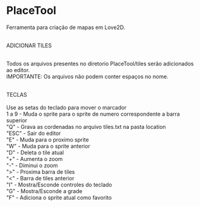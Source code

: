 # PlaceTool
Ferramenta para criação de mapas em Love2D.<br><br>

ADICIONAR TILES<br><br>

Todos os arquivos presentes no diretorio PlaceTool/tiles serão adicionados ao editor.<br>
IMPORTANTE: Os arquivos não podem conter espaços no nome.<br><br>

TECLAS<br><br>
  Use as setas do teclado para mover o marcador<br>
  1 a 9 - Muda o sprite para o sprite de numero correspondente a barra superior<br>
  "Q" - Grava as cordenadas no arquivo tiles.txt na pasta location<br>
  "ESC" - Sair do editor<br>
  "E" - Muda para o proximo sprite<br>
  "W" - Muda para o sprite anterior<br>
  "D" - Deleta o tile atual<br>
  "+" - Aumenta o zoom<br>
  "-" - Diminui o zoom<br>
  ">" - Proxima barra de tiles<br>
  "<" - Barra de tiles anterior<br>
  "I" - Mostra/Esconde controles do teclado<br>
  "G" - Mostra/Esconde a grade<br>
  "F" - Adiciona o sprite atual como favorito<br>

